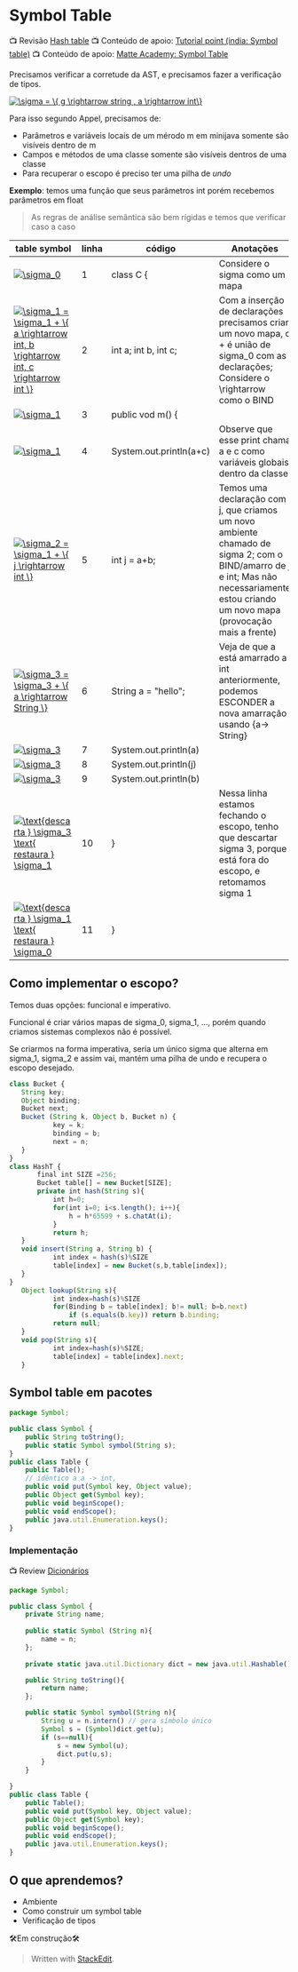 # Symbol Table

📺 Revisão [Hash table](https://youtu.be/shs0KM3wKv8)
📺 Conteúdo de apoio: [Tutorial point (india: Symbol table)](https://youtu.be/oyG_JfrbTCQ)
📺 Conteúdo de apoio: [Matte Academy: Symbol Table](https://youtu.be/mly3uIsy7OU)

Precisamos verificar a corretude da AST, e precisamos fazer a verificação de tipos. 

<a href="https://www.codecogs.com/eqnedit.php?latex=\sigma&space;=&space;\{&space;g&space;\rightarrow&space;string&space;,&space;a&space;\rightarrow&space;int\}" target="_blank"><img src="https://latex.codecogs.com/gif.latex?\sigma&space;=&space;\{&space;g&space;\rightarrow&space;string&space;,&space;a&space;\rightarrow&space;int\}" title="\sigma = \{ g \rightarrow string , a \rightarrow int\}" /></a>

Para isso segundo Appel, precisamos de:

- Parâmetros e variáveis locais de um mérodo m em minijava somente são visíveis dentro de m
-  Campos e métodos de uma classe somente são visíveis dentros de uma classe
- Para recuperar o escopo é preciso ter uma pilha de *undo*

**Exemplo**: temos uma função que seus parâmetros int porém recebemos parâmetros em float

> As regras de análise semântica são bem rígidas e temos que verificar caso a caso

| table symbol  | linha  |  código | Anotações|
|---|---|---|---|
| <a href="https://www.codecogs.com/eqnedit.php?latex=\sigma_0" target="_blank"><img src="https://latex.codecogs.com/gif.latex?\sigma_0" title="\sigma_0" /></a> | 1 |  class C { |Considere o sigma como um mapa |
| <a href="https://www.codecogs.com/eqnedit.php?latex=\sigma_1&space;=&space;\sigma_1&space;&plus;&space;\{&space;a&space;\rightarrow&space;int,&space;b&space;\rightarrow&space;int,&space;c&space;\rightarrow&space;int&space;\}" target="_blank"><img src="https://latex.codecogs.com/gif.latex?\sigma_1&space;=&space;\sigma_1&space;&plus;&space;\{&space;a&space;\rightarrow&space;int,&space;b&space;\rightarrow&space;int,&space;c&space;\rightarrow&space;int&space;\}" title="\sigma_1 = \sigma_1 + \{ a \rightarrow int, b \rightarrow int, c \rightarrow int \}" /></a> | 2 | int a; int b, int c; | Com a inserção de declarações precisamos criar um novo mapa, o + é união de sigma_0 com as declarações; Considere o \rightarrow como o BIND |
| <a href="https://www.codecogs.com/eqnedit.php?latex=\sigma_1" target="_blank"><img src="https://latex.codecogs.com/gif.latex?\sigma_1" title="\sigma_1" /></a> | 3 | public vod m() { |
| <a href="https://www.codecogs.com/eqnedit.php?latex=\sigma_1" target="_blank"><img src="https://latex.codecogs.com/gif.latex?\sigma_1" title="\sigma_1" /></a> | 4 | System.out.println(a+c) | Observe que esse print chama a e c como variáveis globais dentro da classe|
| <a href="https://www.codecogs.com/eqnedit.php?latex=\sigma_2&space;=&space;\sigma_1&space;&plus;&space;\{&space;j&space;\rightarrow&space;int&space;\}" target="_blank"><img src="https://latex.codecogs.com/gif.latex?\sigma_2&space;=&space;\sigma_1&space;&plus;&space;\{&space;j&space;\rightarrow&space;int&space;\}" title="\sigma_2 = \sigma_1 + \{ j \rightarrow int \}" /></a> | 5 | int j = a+b; | Temos uma declaração com j, que criamos um novo ambiente chamado de sigma 2; com o BIND/amarro de j e int; Mas não necessariamente estou criando um novo mapa (provocação mais a frente)|
| <a href="https://www.codecogs.com/eqnedit.php?latex=\sigma_3&space;=&space;\sigma_3&space;&plus;&space;\{&space;a&space;\rightarrow&space;String&space;\}" target="_blank"><img src="https://latex.codecogs.com/gif.latex?\sigma_3&space;=&space;\sigma_3&space;&plus;&space;\{&space;a&space;\rightarrow&space;String&space;\}" title="\sigma_3 = \sigma_3 + \{ a \rightarrow String \}" /></a> | 6 | String a = "hello"; | Veja de que a está amarrado a int anteriormente, podemos ESCONDER a nova amarração usando {a-> String}|
| <a href="https://www.codecogs.com/eqnedit.php?latex=\sigma_3" target="_blank"><img src="https://latex.codecogs.com/gif.latex?\sigma_3" title="\sigma_3" /></a> | 7 | System.out.println(a) |
| <a href="https://www.codecogs.com/eqnedit.php?latex=\sigma_3" target="_blank"><img src="https://latex.codecogs.com/gif.latex?\sigma_3" title="\sigma_3" /></a> | 8 | System.out.println(j) |
| <a href="https://www.codecogs.com/eqnedit.php?latex=\sigma_3" target="_blank"><img src="https://latex.codecogs.com/gif.latex?\sigma_3" title="\sigma_3" /></a> | 9 | System.out.println(b) |
| <a href="https://www.codecogs.com/eqnedit.php?latex=\text{descarta&space;}&space;\sigma_3&space;\text{&space;restaura&space;}&space;\sigma_1" target="_blank"><img src="https://latex.codecogs.com/gif.latex?\text{descarta&space;}&space;\sigma_3&space;\text{&space;restaura&space;}&space;\sigma_1" title="\text{descarta } \sigma_3 \text{ restaura } \sigma_1" /></a> | 10 | } | Nessa linha estamos fechando o escopo, tenho que descartar sigma 3, porque está fora do escopo, e retomamos  sigma 1|
| <a href="https://www.codecogs.com/eqnedit.php?latex=\text{descarta&space;}&space;\sigma_1&space;\text{&space;restaura&space;}&space;\sigma_0" target="_blank"><img src="https://latex.codecogs.com/gif.latex?\text{descarta&space;}&space;\sigma_1&space;\text{&space;restaura&space;}&space;\sigma_0" title="\text{descarta } \sigma_1 \text{ restaura } \sigma_0" /></a> | 11 | } | 

## Como implementar o escopo?

Temos duas opções:  funcional e imperativo.

Funcional é criar vários mapas de sigma_0, sigma_1, ..., porém quando criamos sistemas complexos não é possível.

Se criarmos na forma imperativa, seria um único sigma que alterna em sigma_1, sigma_2 e assim vai, mantém uma pilha de undo e recupera o escopo desejado.

 ```javascript
class Bucket {
	String key;
	Object binding;
	Bucket next;
	Bucket (String k, Object b, Bucket n) {
			key = k;
			binding = b;
			next = n;
	}	
}
class HashT {
		final int SIZE =256;
		Bucket table[] = new Bucket[SIZE];	
		private int hash(String s){
			int h=0;
			for(int i=0; i<s.length(); i++){
				h = h*65599 + s.chatAt(i);
			}
			return h;
	}
	void insert(String a, String b) {
			int index = hash(s)%SIZE
			table[index] = new Bucket(s,b,table[index]);
	}
}
	Object lookup(String s){
			int index=hash(s)%SIZE
			for(Binding b = table[index]; b!= null; b=b.next)
				if (s.equals(b.key)) return b.binding;
			return null;
	}
	void pop(String s){
			int index=hash(s)%SIZE;
			table[index] = table[index].next;
	}
```

## Symbol table em pacotes

```javascript
package Symbol;

public class Symbol {
	public String toString();
	public static Symbol symbol(String s);
}
public class Table {
	public Table();
	// idêntico a a -> int, 
	public void put(Symbol key, Object value);
	public Object get(Symbol key);
	public void beginScope();
	public void endScope();
	public java.util.Enumeration.keys();
}
```

### Implementação

📺 Review [Dicionários](https://youtu.be/zIjfhVPRZCg)

```javascript
package Symbol;

public class Symbol {
	private String name;
		
	public static Symbol (String n){
		name = n;
	};
	
	private static java.util.Dictionary dict = new java.util.Hashable();

	public String toString(){
		return name;
	};

	public static Symbol symbol(String n){
		String u = n.intern() // gera símbolo único
		Symbol s = (Symbol)dict.get(u);
		if (s==null){
			s = new Symbol(u);
			dict.put(u,s);
		}
	}

}
public class Table {
	public Table();
	public void put(Symbol key, Object value);
	public Object get(Symbol key);
	public void beginScope();
	public void endScope();
	public java.util.Enumeration.keys();
}
```

## O que aprendemos?
- Ambiente
- Como construir um symbol table
- Verificação de tipos


🛠️Em construção🛠️


> Written with [StackEdit](https://stackedit.io/).
